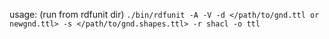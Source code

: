 usage: (run from rdfunit dir)
`./bin/rdfunit -A -V -d </path/to/gnd.ttl or newgnd.ttl> -s </path/to/gnd.shapes.ttl> -r shacl -o ttl`
